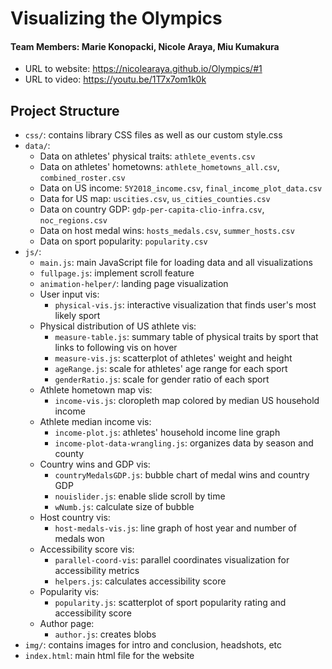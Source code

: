 # Visualizing the Olympics
#### Team Members: Marie Konopacki, Nicole Araya, Miu Kumakura

- URL to website: https://nicolearaya.github.io/Olympics/#1
- URL to video: https://youtu.be/1T7x7om1k0k

## Project Structure
- ```css/```: contains library CSS files as well as our custom style.css
- ```data/```:
    * Data on athletes' physical traits: ```athlete_events.csv```
    * Data on athletes' hometowns: ```athlete_hometowns_all.csv```, ```combined_roster.csv```
    * Data on US income: ```5Y2018_income.csv```, ```final_income_plot_data.csv```
    * Data for US map: ```uscities.csv```, ```us_cities_counties.csv```
    * Data on country GDP: ```gdp-per-capita-clio-infra.csv```, ```noc_regions.csv```
    * Data on host medal wins: ```hosts_medals.csv```, ```summer_hosts.csv```
    * Data on sport popularity: ```popularity.csv```
- ```js/```:
    * ```main.js```: main JavaScript file for loading data and all visualizations
    * ```fullpage.js```: implement scroll feature
    * ```animation-helper/```: landing page visualization
    * User input vis:
        * ```physical-vis.js```: interactive visualization that finds user's most likely sport
    * Physical distribution of US athlete vis:
        * ```measure-table.js```: summary table of physical traits by sport that links to following vis on hover
        * ```measure-vis.js```: scatterplot of athletes' weight and height
        * ```ageRange.js```: scale for athletes' age range for each sport
        * ```genderRatio.js```: scale for gender ratio of each sport
    * Athlete hometown map vis:
        * ```income-vis.js```: cloropleth map colored by median US household income
    * Athlete median income vis:
        * ```income-plot.js```: athletes' household income line graph 
        * ```income-plot-data-wrangling.js```: organizes data by season and county
    * Country wins and GDP vis:
        * ```countryMedalsGDP.js```: bubble chart of medal wins and country GDP
        * ```nouislider.js```: enable slide scroll by time
        * ```wNumb.js```: calculate size of bubble
    * Host country vis:
        * ```host-medals-vis.js```: line graph of host year and number of medals won
    * Accessibility score vis:
        * ```parallel-coord-vis```: parallel coordinates visualization for accessibility metrics
        * ```helpers.js```: calculates accessibility score
    * Popularity vis:
        * ```popularity.js```: scatterplot of sport popularity rating and accessibility score
    * Author page:
        * ```author.js```: creates blobs 
- ```img/```: contains images for intro and conclusion, headshots, etc
- ```index.html```: main html file for the website
      
        
        
    